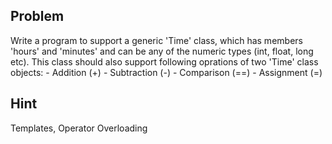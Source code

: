 Problem
-------
Write a program to support a generic 'Time' class, which has members 'hours' and 'minutes' and can be any of the numeric types (int, float, long etc).
This class should also support following oprations of two 'Time' class objects:
	- Addition (+)
	- Subtraction (-)
	- Comparison (==)
	- Assignment (=)

Hint
----
Templates, Operator Overloading
